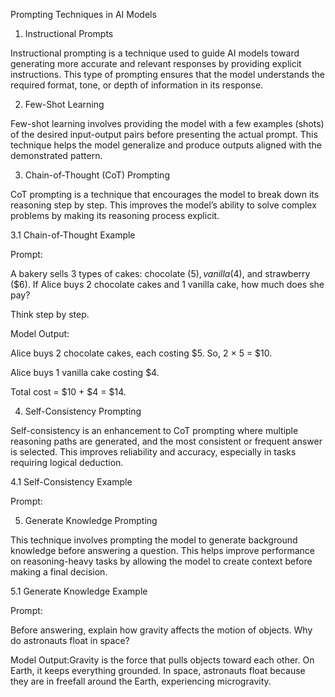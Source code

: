 Prompting Techniques in AI Models

1. Instructional Prompts

Instructional prompting is a technique used to guide AI models toward generating more accurate and relevant responses by providing explicit instructions. This type of prompting ensures that the model understands the required format, tone, or depth of information in its response.

2. Few-Shot Learning

Few-shot learning involves providing the model with a few examples (shots) of the desired input-output pairs before presenting the actual prompt. This technique helps the model generalize and produce outputs aligned with the demonstrated pattern.

 

3. Chain-of-Thought (CoT) Prompting

CoT prompting is a technique that encourages the model to break down its reasoning step by step. This improves the model’s ability to solve complex problems by making its reasoning process explicit.

3.1 Chain-of-Thought Example

Prompt:

A bakery sells 3 types of cakes: chocolate ($5), vanilla ($4), and strawberry ($6). If Alice buys 2 chocolate cakes and 1 vanilla cake, how much does she pay?

Think step by step.

Model Output:

Alice buys 2 chocolate cakes, each costing $5. So, 2 × 5 = $10.

Alice buys 1 vanilla cake costing $4.

Total cost = $10 + $4 = $14.

4. Self-Consistency Prompting

Self-consistency is an enhancement to CoT prompting where multiple reasoning paths are generated, and the most consistent or frequent answer is selected. This improves reliability and accuracy, especially in tasks requiring logical deduction.

4.1 Self-Consistency Example

Prompt:

 

5. Generate Knowledge Prompting

This technique involves prompting the model to generate background knowledge before answering a question. This helps improve performance on reasoning-heavy tasks by allowing the model to create context before making a final decision.

5.1 Generate Knowledge Example

Prompt:

Before answering, explain how gravity affects the motion of objects.
Why do astronauts float in space?

Model Output:Gravity is the force that pulls objects toward each other. On Earth, it keeps everything grounded. In space, astronauts float because they are in freefall around the Earth, experiencing microgravity.
